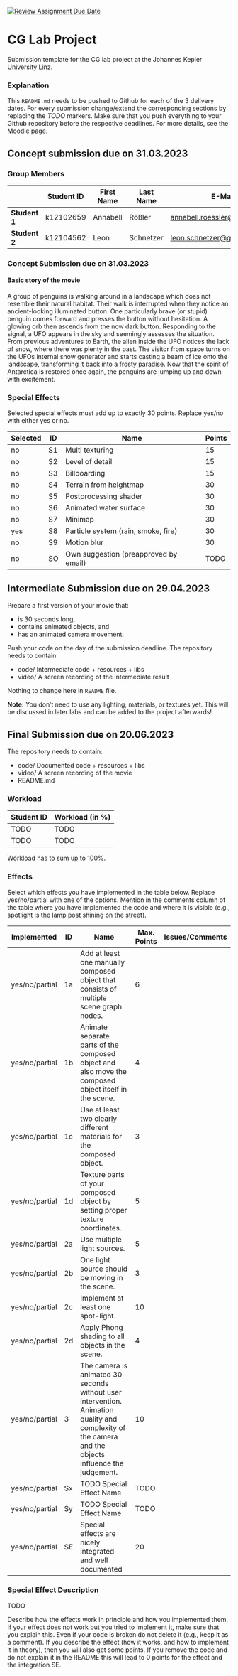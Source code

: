 [![Review Assignment Due Date](https://classroom.github.com/assets/deadline-readme-button-8d59dc4de5201274e310e4c54b9627a8934c3b88527886e3b421487c677d23eb.svg)](https://classroom.github.com/a/BM-SU2JX)
# CG Lab Project

Submission template for the CG lab project at the Johannes Kepler University Linz.

### Explanation

This `README.md` needs to be pushed to Github for each of the 3 delivery dates.
For every submission change/extend the corresponding sections by replacing the *TODO* markers. Make sure that you push everything to your Github repository before the respective deadlines. For more details, see the Moodle page.

## Concept submission due on 31.03.2023

### Group Members

|               | Student ID | First Name | Last Name | E-Mail                        |
|---------------|------------|------------|-----------|-------------------------------|
| **Student 1** | k12102659  | Annabell   | Rößler    | annabell.roessler@outlook.com |
| **Student 2** | k12104562  | Leon       | Schnetzer | leon.schnetzer@gmail.com      |

### Concept Submission due on 31.03.2023

#### Basic story of the movie
A group of penguins is walking around in a landscape which does not resemble their natural habitat. Their walk is interrupted when they notice an ancient-looking illuminated button.
One particularly brave (or stupid) penguin comes forward and presses the button without hesitation. A glowing orb then ascends from the now dark button.
Responding to the signal, a UFO appears in the sky and seemingly assesses the situation. From previous adventures to Earth, the alien inside the UFO notices the lack of snow, where there was plenty in the past.
The visitor from space turns on the UFOs internal snow generator and starts casting a beam of ice onto the landscape, transforming it back into a frosty paradise. Now that the spirit of Antarctica is restored once again, the penguins are jumping up and down with excitement.


### Special Effects

Selected special effects must add up to exactly 30 points. Replace yes/no with either yes or no.

| Selected | ID | Name                                  | Points |
|----------|----|---------------------------------------|--------|
| no       | S1 | Multi texturing                       | 15     |  
| no       | S2 | Level of detail                       | 15     |
| no       | S3 | Billboarding                          | 15     |
| no       | S4 | Terrain from heightmap                | 30     |
| no       | S5 | Postprocessing shader                 | 30     |
| no       | S6 | Animated water surface                | 30     |
| no       | S7 | Minimap                               | 30     |
| yes      | S8 | Particle system (rain, smoke, fire)   | 30     |
| no       | S9 | Motion blur                           | 30     |
| no       | SO | Own suggestion (preapproved by email) | TODO   |

## Intermediate Submission due on 29.04.2023

Prepare a first version of your movie that:
 * is 30 seconds long,
 * contains animated objects, and
 * has an animated camera movement. 

Push your code on the day of the submission deadline. 
The repository needs to contain:
  * code/ Intermediate code + resources + libs
  * video/ A screen recording of the intermediate result

Nothing to change here in `README` file.

**Note:** You don’t need to use any lighting, materials, or textures yet. This will be discussed in later labs and can be added to the project afterwards!

## Final Submission due on 20.06.2023

The repository needs to contain:
  * code/ Documented code + resources + libs
  * video/ A screen recording of the movie
  * README.md


### Workload

| Student ID     | Workload (in %) |
| ---------------|-----------------|
| TODO           | TODO            |
| TODO           | TODO            |

Workload has to sum up to 100%.

### Effects

Select which effects you have implemented in the table below. Replace yes/no/partial with one of the options.
Mention in the comments column of the table where you have implemented the code and where it is visible (e.g., spotlight is the lamp post shining on the street). 

| Implemented    | ID | Name                                                                                                   | Max. Points | Issues/Comments |
|----------------|----|--------------------------------------------------------------------------------------------------------|-------------|-----------------|
| yes/no/partial | 1a | Add at least one manually composed object that consists of multiple scene graph nodes.                 | 6           |                 |
| yes/no/partial | 1b | Animate separate parts of the composed object and also move the composed object itself in the scene.   | 4           |                 |
| yes/no/partial | 1c | Use at least two clearly different materials for the composed object.                                  | 3           |                 |
| yes/no/partial | 1d | Texture parts of your composed object by setting proper texture coordinates.                           | 5           |                 |
| yes/no/partial | 2a | Use multiple light sources.                                                                            | 5           |                 |
| yes/no/partial | 2b | One light source should be moving in the scene.                                                        | 3           |                 |
| yes/no/partial | 2c | Implement at least one spot-light.                                                                     | 10          |                 |
| yes/no/partial | 2d | Apply Phong shading to all objects in the scene.                                                       | 4           |                 |
| yes/no/partial | 3  | The camera is animated 30 seconds without user intervention. Animation quality and complexity of the camera and the objects influence the judgement.                                                                       | 10           |                 |
| yes/no/partial | Sx | TODO Special Effect Name                                                                               | TODO        |                 |
| yes/no/partial | Sy | TODO Special Effect Name                                                                               | TODO        |                 |
| yes/no/partial | SE | Special effects are nicely integrated and well documented                                              | 20          |                 |

### Special Effect Description

TODO

Describe how the effects work in principle and how you implemented them. If your effect does not work but you tried to implement it, make sure that you explain this. Even if your code is broken do not delete it (e.g., keep it as a comment). If you describe the effect (how it works, and how to implement it in theory), then you will also get some points. If you remove the code and do not explain it in the README this will lead to 0 points for the effect and the integration SE.

